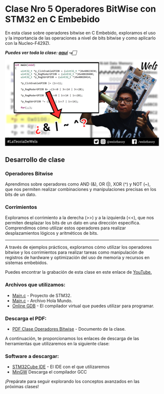 # Clase Nro 5 Operadores BitWise con STM32 en C Embebido

En esta clase sobre operadores bitwise en C Embebido, exploramos el uso y la importancia de las operaciones a nivel de bits bitwise y como aplicarlo con la Nucleo-F429ZI.

***Puedes ver toda la clase: [aquí](https://youtu.be/iqw9WeBnScs) 👈🏻***

![Imagen](/5.Operadores_Bitwise/Img/Programas_BitWise_Embebido.png)

## Desarrollo de clase

### Operadores Bitwise
Aprendimos sobre operadores como AND (&), OR (|), XOR (^) y NOT (~), que nos permiten realizar combinaciones y manipulaciones precisas en los bits de un dato.

### Corrimientos
Exploramos el corrimiento a la derecha (>>) y a la izquierda (<<), que nos permiten desplazar los bits de un dato en una dirección específica. Comprendimos cómo utilizar estos operadores para realizar desplazamientos lógicos y aritméticos de bits.

--- 

A través de ejemplos prácticos, exploramos cómo utilizar los operadores bitwise y los corrimientos para realizar tareas como manipulación de registros de hardware y optimización del uso de memoria y recursos en sistemas embebidos.

Puedes encontrar la grabación de esta clase en este enlace de [YouTube.](https://youtu.be/iqw9WeBnScs)

### Archivos que utilizamos:
* [Main.c](/5.Operadores_Bitwise/Codigo_STM32/Src/main.c) - Proyecto de STM32.
* [Main.c](main.c) - Archivo Hola Mundo.
* [Online GDB](https://www.onlinegdb.com/) - El compilador virtual que puedes utilizar para programar.

### Descarga el PDF:
* [PDF Clase Operadores Bitwise](/5.Operadores_Bitwise/Doc/Operadores%20Bitwise%20Clase%205%20-%20C%20Embebido.pdf) - Documento de la clase.

A continuación, te proporcionamos los enlaces de descarga de las herramientas que utilizaremos en la siguiente clase:

### Software a descargar:
* [STM32Cube IDE](https://www.st.com/en/development-tools/stm32cubeide.html) - El IDE con el que utilizaremos
* [MinGW](https://sourceforge.net/projects/mingw/) Descarga el compilador GCC

¡Prepárate para seguir explorando los conceptos avanzados en las próximas clases!

